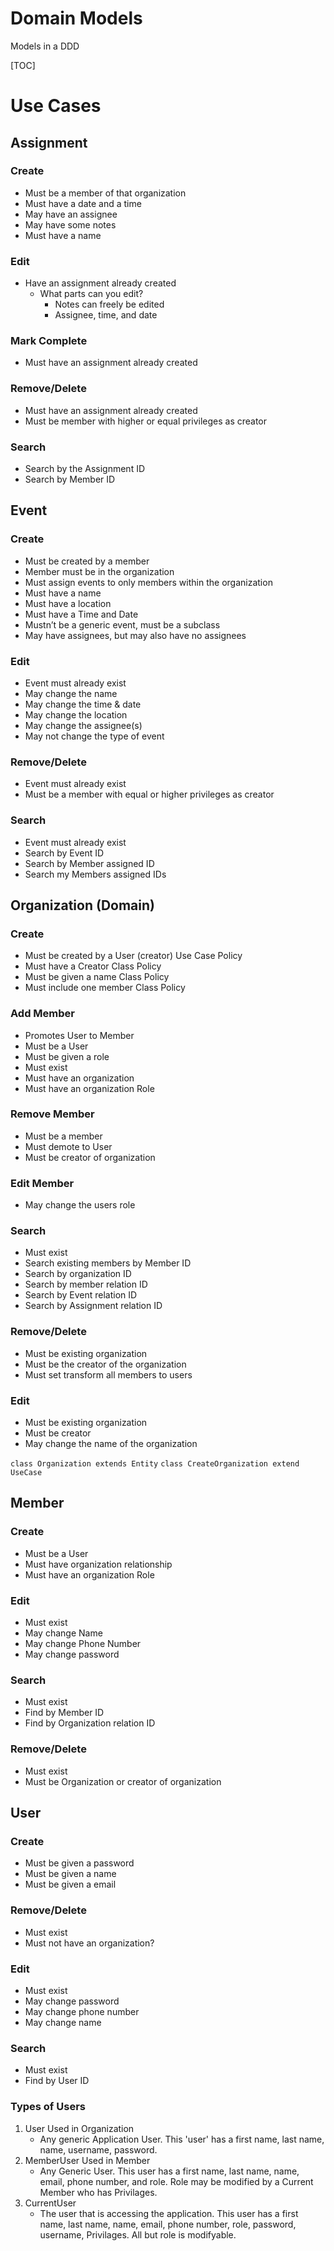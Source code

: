 # Domain Models
Models in a DDD

[TOC]

# Use Cases
## Assignment
### Create
- Must be a member of that organization
- Must have a date and a time
- May have an assignee
- May have some notes
- Must have a name

### Edit
- Have an assignment already created
  - What parts can you edit?
    - Notes can freely be edited
    - Assignee, time, and date

### Mark Complete
- Must have an assignment already created

### Remove/Delete
- Must have an assignment already created
- Must be member with higher or equal privileges as creator

### Search
- Search by the Assignment ID
- Search by Member ID

## Event
### Create
- Must be created by a member
- Member must be in the organization
- Must assign events to only members within the organization
- Must have a name
- Must have a location
- Must have a Time and Date
- Mustn’t be a generic event, must be a subclass
- May have assignees, but may also have no assignees

### Edit
- Event must already exist
- May change the name
- May change the time & date
- May change the location
- May change the assignee(s)
- May not change the type of event

### Remove/Delete
- Event must already exist
- Must be a member with equal or higher privileges as creator

### Search
- Event must already exist
- Search by Event ID
- Search by Member assigned ID
- Search my Members assigned IDs

## Organization (Domain)
### Create
- Must be created by a User (creator) Use Case Policy
- Must have a Creator Class Policy
- Must be given a name Class Policy
- Must include one member Class Policy
### Add Member
- Promotes User to Member
- Must be a User
- Must be given a role
- Must exist
- Must have an organization
- Must have an organization Role
### Remove Member
- Must be a member
- Must demote to User
- Must be creator of organization
### Edit Member
- May change the users role
### Search
- Must exist
- Search existing members by Member ID
- Search by organization ID
- Search by member relation ID
- Search by Event relation ID
- Search by Assignment relation ID

### Remove/Delete
- Must be existing organization
- Must be the creator of the organization
- Must set transform all members to users

### Edit
- Must be existing organization
- Must be creator
- May change the name of the organization

`class Organization extends Entity`
`class CreateOrganization extend UseCase`

## Member
### Create
- Must be a User
- Must have organization relationship
- Must have an organization Role

### Edit
- Must exist 
- May change Name
- May change Phone Number
- May change password

### Search
- Must exist
- Find by Member ID
- Find by Organization relation ID

### Remove/Delete
- Must exist
- Must be Organization or creator of organization

## User
### Create
- Must be given a password
- Must be given a name
- Must be given a email

### Remove/Delete
- Must exist
- Must not have an organization?

### Edit
- Must exist
- May change password
- May change phone number
- May change name

### Search
- Must exist
- Find by User ID

### Types of Users
1. User Used in Organization
   - Any generic Application User. This 'user' has a first name, last name, name, username, password.
2. MemberUser Used in Member
   - Any Generic User. This user has a first name, last name, name, email, phone number, and role. Role may be modified by a Current Member who has Privilages.
3. CurrentUser
   - The user that is accessing the application. This user has a first name, last name, name, email, phone number, role, password, username, Privilages. All but role is modifyable.
